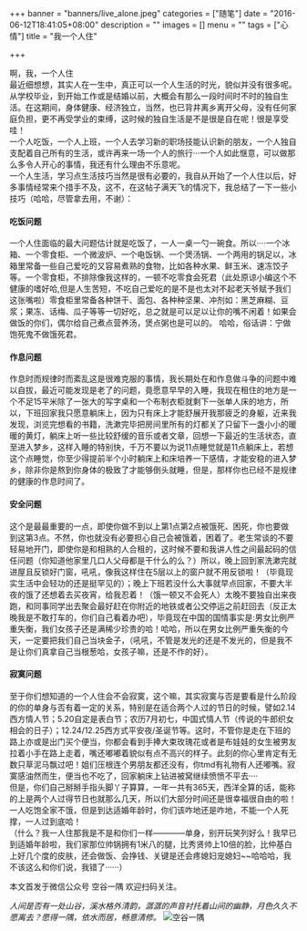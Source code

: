 +++
banner = "banners/live_alone.jpeg"
categories = ["随笔"]
date = "2016-06-12T18:41:05+08:00"
description = ""
images = []
menu = ""
tags = ["心情"]
title = "我一个人住"

+++

<!--more-->
啊，我，一个人住	最近细想想，其实人在一生中，真正可以一个人生活的时光，貌似并没有很多呢。从学校毕业，到开始工作或是结婚以前，大概会有那么一段时间时不时的独自生活。在这期间，身体健康、经济独立，当然，也已背井离乡离开父母，没有任何家庭负担，更不再受学业的束缚，这时候的独自生活是不是很是自在呢！很是享受哇！	一个人吃饭，一个人上班，一个人去学习新的职场技能认识新的朋友，一个人独自支配着自己所有的生活，或许再来一场一个人的旅行···一个人如此惬意，可以做那么多令人开心的事情，我还有什么理由不乐意呢。	一个人生活，学习点生活技巧当然是很有必要的，我自从开始了一个人住以后，好多事情经常来个措手不及，这不，在这帖子满天飞的情况下，我总结了一下一些小技巧（哈哈，尽管拿去用，不谢）：	#### 吃饭问题
一个人住面临的最大问题估计就是吃饭了，一人一桌一勺一碗食。所以····一个冰箱、一个零食柜、一个微波炉、一个电饭锅、一个煲汤锅、一个两用的锅足以，冰箱里常备一些自己爱吃的又容易煮熟的食物，比如各种水果、鲜玉米、速冻饺子等。一个零食柜，不排除像我这样的，一顿不吃零食会死君（此处原谅小编这个不健康的嗜好哈,但是人生苦短，不吃自己爱吃的是不是也太对不起老天爷赋予我们这张嘴啦）零食柜里常备各种饼干、面包、各种种坚果、冲剂如：黑芝麻糊、豆浆；果冻、话梅、瓜子等等一切好吃，总之就是可以足以让你的嘴不闲着！如果会做饭的你们，偶尔给自己煮点营养汤，煲点粥也是可以的。哈哈，俗话讲：宁做饱死鬼不做饿死君。	#### 作息问题
作息时而规律时而紊乱这是很难克服的事情，我长期处在和作息做斗争的问题中难以自拔，最近可能发现是老了的问题，竟愿意早早的入睡，我现在租住的地方是一个不足15平米除了一张大的写字桌和一个布制衣柜就剩下一张单人床的地方，所以，下班回家我只愿意躺床上，因为只有床上才能舒展开我那疲乏的身躯，近来我发现，浏览完想看的书籍，洗漱完毕把房间里所有的灯都关了只留下一盏小小的暖暖的黄灯，躺床上听一些比较舒缓的音乐或者文章，回想一下最近的生活状态，直至进入梦乡，这样入睡的特别快，千万不要以为说11点睡觉就是11点躺床上，若想这个点睡觉，你至少得提前半个小时躺床上和床培养一下感情，才能安稳的进入梦乡，除非你是熬到你身体的极致了才能够倒头就睡，但是，那样你也已经不是规律的健康的作息时间了。	
#### 安全问题
这个是最最重要的一点，即使你做不到以上第1点第2点被饿死、困死，你也要做到这第3点。不然，你也就没有必要担心自己会被饿着，困着了。老生常谈的不要轻易地开门，即使你是和相熟的人合租的，这时候不要和我讲人性之间最起码的信任问题（你知道他家里几口人父母都是干什么的么？）所以，晚上回到家洗漱完就进屋且反锁好门窗，吼吼，像我这样住在5层以上的窗户就不用反锁啦！（毕竟现实生活中会轻功的还是挺罕见的）；晚上下班若没什么大事就早点回家，不要大半夜的饿了还想着去买夜宵，给我忍着！（饿一顿又不会死人）太晚不要独自出来夜跑，和同事同学出去聚会最好赶在你附近的地铁或者公交停运之前赶回去（反正太晚我是不敢打车的，你们自己看着办吧），毕竟现在中国的国情事实是:男女比例严重失衡，我们女孩子还是满稀少珍贵的哈！哈哈，所以在男女比例严重失衡的今天，一定要把我们自己当块金子，（吼吼，不管是发光的还是不发光的，但是我不是让你们真拿自己当根葱哈，女孩子嘛，还是不作的好）。
#### 寂寞问题	至于你们想知道的一个人住会不会寂寞，这个嘛，其实寂寞与否是要看是什么阶段的你的单身与否有着一定的关系，特别是在适合两个人过的节日的时候，譬如2.14西方情人节；5.20自定是表白节；农历7月初七，中国式情人节（传说的牛郎织女相会的日子）；12.24/12.25西方式平安夜/圣诞节等。这时，不管你是走在下班的路上亦或是出门买个便当，你都会看到手捧大束玫瑰花或者是布娃娃的女生被男友拉着小手在路上走着，嘴还嘟嘟着貌似有点不高兴的样子。此刻的你心里肯定有无数只草泥马飘过吧！姐们压根连个男朋友都还没有，你tmd有礼物有人还嘟嘴。寂寞感油然而生，便当也不吃了，回家躺床上钻进被窝继续愤愤不平去····	但是，你们自己掰掰手指头脚丫子算算，一年一共有365天，西洋全算的话，能称的上是两个人过得节日也就那么几天，所以们大部分时间还是很幸福很自由的啦！一人吃饱全家不饿，但是到达适婚年龄时，你们该咋地还是咋地，不能一个人死撑，一人过到底哈！	（什么？我一人住那我是不是和你们一样————单身，别开玩笑列好么！我早已到适婚年龄啦，我们家那位帅锅拥有1米八的腿，比秀贤帅上10倍的脸，比仲基白上好几个度的皮肤，还会做饭、会挣钱、关键是还会疼媳妇宠媳妇~~哈哈哈，我不该这么和你们说，我错了······）

本文首发于微信公众号 空谷一隅 欢迎扫码关注。	

*人间是否有一处山谷，溪水格外清韵，潺潺的声音衬托着山间的幽静，月色久久不愿离去？愿得一隅，依水而居，畅意清修。*
![空谷一隅](http://7xq1m5.com1.z0.glb.clouddn.com/kongguyiyu.png)